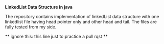 **LinkedList Data Structure in java**

The repository contains implementation of linkedList data structure 
 with one linkedlist file having  head pointer only and other head and tail.
The files are fully tested from my side.

** ignore this: this line just to practice a pull rqst **
